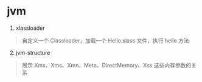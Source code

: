 # jvm

1. xlassloader  
> 自定义一个 Classloader，加载一个 Hello.xlass 文件，执行 hello 方法
2. jvm-structure  
>展示 Xmx、Xms、Xmn、Meta、DirectMemory、Xss 这些内存参数的关系